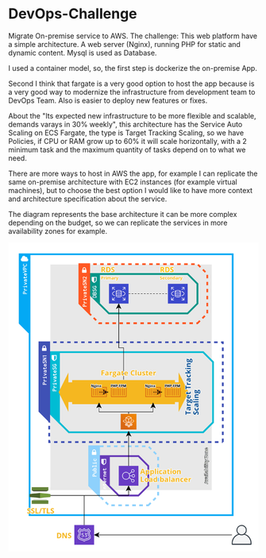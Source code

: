 # DevOps-Challenge
Migrate On-premise service to AWS. 
The challenge: This web platform have a simple architecture. A web server (Nginx), running PHP for static and dynamic content. Mysql is used as Database.

I used a container model, so, the first step is dockerize the on-premise App.

Second I think that fargate is a very good option to host the app because is a very good way to modernize the infrastructure from development team to DevOps Team. Also is easier to deploy new features or fixes.

About the "Its expected new infrastructure to be more flexible and scalable, demands varays in 30% weekly", this architecture has the Service Auto Scaling on ECS Fargate, the type is Target Tracking Scaling, so we have Policies, if CPU or RAM grow up to 60% it will scale horizontally, with a 2 minimum task and the maximum quantity of tasks depend on to what we need.

There are more ways to host in AWS the app, for example I can replicate the same on-premise architecture with EC2 instances (for example virtual machines), but to choose the best option I would like to have more context and architecture specification about the service.

The diagram represents the base architecture it can be more complex depending on the budget, so we can replicate the services in more availability zones for example.



![AWS ECS Fargate Service Diagram](diagram.png)
